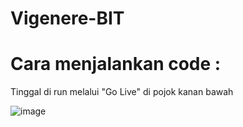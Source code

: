 # Vigenere-BIT
# Cara menjalankan code : 
Tinggal di run melalui "Go Live" di pojok kanan bawah

![image](https://github.com/azriki97/Vigenere-BIT/assets/91873248/6e403a46-87d4-48f2-a285-ce48e1beaf5d)
